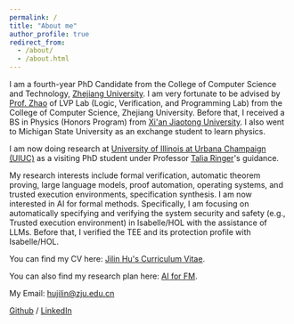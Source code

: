 ```yaml
---
permalink: /
title: "About me"
author_profile: true
redirect_from: 
  - /about/
  - /about.html
---
```



I am a fourth-year PhD Candidate from the College of Computer Science and Technology, [Zhejiang University](https://www.zju.edu.cn/). I am very fortunate to be advised by [Prof. Zhao](https://lvpgroup.github.io/) of LVP Lab (Logic, Verification, and Programming Lab) from the College of Computer Science, Zhejiang University. Before that, I received a BS in Physics (Honors Program) from [Xi'an Jiaotong University](https://www.xjtu.edu.cn/). I also went to Michigan State University as an exchange student to learn physics.

I am now doing research at [University of Illinois at Urbana Champaign (UIUC)](https://illinois.edu/) as a visiting PhD student under Professor [Talia Ringer](https://dependenttyp.es/)'s guidance. 

My research interests include formal verification, automatic theorem proving, large language models, proof automation, operating systems, and trusted execution environments, specification synthesis. I am now interested in AI for formal methods. Specifically, I am focusing on automatically specifying and verifying the system security and safety (e.g., Trusted execution environment) in Isabelle/HOL with the assistance of LLMs. Before that, I verified the TEE and its protection profile with Isabelle/HOL.   

You can find my CV here: [Jilin Hu's Curriculum Vitae](../assets/CV.pdf). 

You can also find my research plan here: [AI for FM](../assets/Plan.pdf).

My Email: hujilin@zju.edu.cn

[Github](https://github.com/JilinHu) / [LinkedIn](https://www.linkedin.com/in/jilin-hu-2b8649284/)
